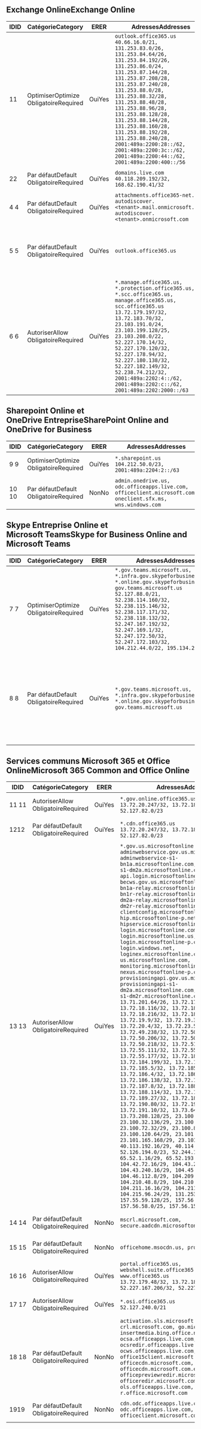 <!--THIS FILE IS AUTOMATICALLY GENERATED. MANUAL CHANGES WILL BE OVERWRITTEN.-->
<!--Please contact the Office 365 Endpoints team with any questions.-->
<!--USGovGCCHigh endpoints version 2018112800-->
<!--File generated 2018-12-03 15:05:35.7110-->

## <a name="exchange-online"></a><span data-ttu-id="43c00-101">Exchange Online</span><span class="sxs-lookup"><span data-stu-id="43c00-101">Exchange Online</span></span>

<span data-ttu-id="43c00-102">ID</span><span class="sxs-lookup"><span data-stu-id="43c00-102">ID</span></span> | <span data-ttu-id="43c00-103">Catégorie</span><span class="sxs-lookup"><span data-stu-id="43c00-103">Category</span></span> | <span data-ttu-id="43c00-104">ER</span><span class="sxs-lookup"><span data-stu-id="43c00-104">ER</span></span> | <span data-ttu-id="43c00-105">Adresses</span><span class="sxs-lookup"><span data-stu-id="43c00-105">Addresses</span></span> | <span data-ttu-id="43c00-106">Ports</span><span class="sxs-lookup"><span data-stu-id="43c00-106">Ports</span></span>
-- | -------------------- | --- | ------------------------------------------------------------------------------------------------------------------------------------------------------------------------------------------------------------------------------------------------------------------------------------------------------------------------------------------------------------------------------------------------------------------------------------------------ | -------------------------------
<span data-ttu-id="43c00-107">1</span><span class="sxs-lookup"><span data-stu-id="43c00-107">1</span></span> | <span data-ttu-id="43c00-108">Optimiser</span><span class="sxs-lookup"><span data-stu-id="43c00-108">Optimize</span></span><BR><span data-ttu-id="43c00-109">Obligatoire</span><span class="sxs-lookup"><span data-stu-id="43c00-109">Required</span></span> | <span data-ttu-id="43c00-110">Oui</span><span class="sxs-lookup"><span data-stu-id="43c00-110">Yes</span></span> | `outlook.office365.us`<BR>`40.66.16.0/21, 131.253.83.0/26, 131.253.84.64/26, 131.253.84.192/26, 131.253.86.0/24, 131.253.87.144/28, 131.253.87.208/28, 131.253.87.240/28, 131.253.88.0/28, 131.253.88.32/28, 131.253.88.48/28, 131.253.88.96/28, 131.253.88.128/28, 131.253.88.144/28, 131.253.88.160/28, 131.253.88.192/28, 131.253.88.240/28, 2001:489a:2200:28::/62, 2001:489a:2200:3c::/62, 2001:489a:2200:44::/62, 2001:489a:2200:400::/56` | <span data-ttu-id="43c00-111">**TCP :** 443, 80</span><span class="sxs-lookup"><span data-stu-id="43c00-111">**TCP:** 443, 80</span></span>
<span data-ttu-id="43c00-112">2</span><span class="sxs-lookup"><span data-stu-id="43c00-112">2</span></span> | <span data-ttu-id="43c00-113">Par défaut</span><span class="sxs-lookup"><span data-stu-id="43c00-113">Default</span></span><BR><span data-ttu-id="43c00-114">Obligatoire</span><span class="sxs-lookup"><span data-stu-id="43c00-114">Required</span></span> | <span data-ttu-id="43c00-115">Oui</span><span class="sxs-lookup"><span data-stu-id="43c00-115">Yes</span></span> | `domains.live.com`<BR>`40.118.209.192/32, 168.62.190.41/32` | <span data-ttu-id="43c00-116">**TCP :** 443, 80</span><span class="sxs-lookup"><span data-stu-id="43c00-116">**TCP:** 443, 80</span></span>
<span data-ttu-id="43c00-117">4 </span><span class="sxs-lookup"><span data-stu-id="43c00-117">4</span></span> | <span data-ttu-id="43c00-118">Par défaut</span><span class="sxs-lookup"><span data-stu-id="43c00-118">Default</span></span><BR><span data-ttu-id="43c00-119">Obligatoire</span><span class="sxs-lookup"><span data-stu-id="43c00-119">Required</span></span> | <span data-ttu-id="43c00-120">Oui</span><span class="sxs-lookup"><span data-stu-id="43c00-120">Yes</span></span> | `attachments.office365-net.us, autodiscover.<tenant>.mail.onmicrosoft.com, autodiscover.<tenant>.onmicrosoft.com` | <span data-ttu-id="43c00-121">**TCP :** 443, 80</span><span class="sxs-lookup"><span data-stu-id="43c00-121">**TCP:** 443, 80</span></span>
<span data-ttu-id="43c00-122">5 </span><span class="sxs-lookup"><span data-stu-id="43c00-122">5</span></span> | <span data-ttu-id="43c00-123">Par défaut</span><span class="sxs-lookup"><span data-stu-id="43c00-123">Default</span></span><BR><span data-ttu-id="43c00-124">Obligatoire</span><span class="sxs-lookup"><span data-stu-id="43c00-124">Required</span></span> | <span data-ttu-id="43c00-125">Oui</span><span class="sxs-lookup"><span data-stu-id="43c00-125">Yes</span></span> | `outlook.office365.us` | <span data-ttu-id="43c00-126">**TCP :** 143, 25, 587, 993, 995</span><span class="sxs-lookup"><span data-stu-id="43c00-126">**TCP:** 143, 25, 587, 993, 995</span></span>
<span data-ttu-id="43c00-127">6 </span><span class="sxs-lookup"><span data-stu-id="43c00-127">6</span></span> | <span data-ttu-id="43c00-128">Autoriser</span><span class="sxs-lookup"><span data-stu-id="43c00-128">Allow</span></span><BR><span data-ttu-id="43c00-129">Obligatoire</span><span class="sxs-lookup"><span data-stu-id="43c00-129">Required</span></span> | <span data-ttu-id="43c00-130">Oui</span><span class="sxs-lookup"><span data-stu-id="43c00-130">Yes</span></span> | `*.manage.office365.us, *.protection.office365.us, *.scc.office365.us, manage.office365.us, scc.office365.us`<BR>`13.72.179.197/32, 13.72.183.70/32, 23.103.191.0/24, 23.103.199.128/25, 23.103.208.0/22, 52.227.170.14/32, 52.227.170.120/32, 52.227.178.94/32, 52.227.180.138/32, 52.227.182.149/32, 52.238.74.212/32, 2001:489a:2202:4::/62, 2001:489a:2202:c::/62, 2001:489a:2202:2000::/63` | <span data-ttu-id="43c00-131">**TCP :** 25, 443</span><span class="sxs-lookup"><span data-stu-id="43c00-131">**TCP:** 25, 443</span></span>

## <a name="sharepoint-online-and-onedrive-for-business"></a><span data-ttu-id="43c00-132">Sharepoint Online et OneDrive Entreprise</span><span class="sxs-lookup"><span data-stu-id="43c00-132">SharePoint Online and OneDrive for Business</span></span>

<span data-ttu-id="43c00-133">ID</span><span class="sxs-lookup"><span data-stu-id="43c00-133">ID</span></span> | <span data-ttu-id="43c00-134">Catégorie</span><span class="sxs-lookup"><span data-stu-id="43c00-134">Category</span></span> | <span data-ttu-id="43c00-135">ER</span><span class="sxs-lookup"><span data-stu-id="43c00-135">ER</span></span> | <span data-ttu-id="43c00-136">Adresses</span><span class="sxs-lookup"><span data-stu-id="43c00-136">Addresses</span></span> | <span data-ttu-id="43c00-137">Ports</span><span class="sxs-lookup"><span data-stu-id="43c00-137">Ports</span></span>
-- | -------------------- | --- | ----------------------------------------------------------------------------------------------------------- | ----------------
<span data-ttu-id="43c00-138">9 </span><span class="sxs-lookup"><span data-stu-id="43c00-138">9</span></span> | <span data-ttu-id="43c00-139">Optimiser</span><span class="sxs-lookup"><span data-stu-id="43c00-139">Optimize</span></span><BR><span data-ttu-id="43c00-140">Obligatoire</span><span class="sxs-lookup"><span data-stu-id="43c00-140">Required</span></span> | <span data-ttu-id="43c00-141">Oui</span><span class="sxs-lookup"><span data-stu-id="43c00-141">Yes</span></span> | `*.sharepoint.us`<BR>`104.212.50.0/23, 2001:489a:2204:2::/63` | <span data-ttu-id="43c00-142">**TCP :** 443, 80</span><span class="sxs-lookup"><span data-stu-id="43c00-142">**TCP:** 443, 80</span></span>
<span data-ttu-id="43c00-143">10 </span><span class="sxs-lookup"><span data-stu-id="43c00-143">10</span></span> | <span data-ttu-id="43c00-144">Par défaut</span><span class="sxs-lookup"><span data-stu-id="43c00-144">Default</span></span><BR><span data-ttu-id="43c00-145">Obligatoire</span><span class="sxs-lookup"><span data-stu-id="43c00-145">Required</span></span> | <span data-ttu-id="43c00-146">Non</span><span class="sxs-lookup"><span data-stu-id="43c00-146">No</span></span> | `admin.onedrive.us, odc.officeapps.live.com, officeclient.microsoft.com, oneclient.sfx.ms, wns.windows.com` | <span data-ttu-id="43c00-147">**TCP :** 443, 80</span><span class="sxs-lookup"><span data-stu-id="43c00-147">**TCP:** 443, 80</span></span>

## <a name="skype-for-business-online-and-microsoft-teams"></a><span data-ttu-id="43c00-148">Skype Entreprise Online et Microsoft Teams</span><span class="sxs-lookup"><span data-stu-id="43c00-148">Skype for Business Online and Microsoft Teams</span></span>

<span data-ttu-id="43c00-149">ID</span><span class="sxs-lookup"><span data-stu-id="43c00-149">ID</span></span> | <span data-ttu-id="43c00-150">Catégorie</span><span class="sxs-lookup"><span data-stu-id="43c00-150">Category</span></span> | <span data-ttu-id="43c00-151">ER</span><span class="sxs-lookup"><span data-stu-id="43c00-151">ER</span></span> | <span data-ttu-id="43c00-152">Adresses</span><span class="sxs-lookup"><span data-stu-id="43c00-152">Addresses</span></span> | <span data-ttu-id="43c00-153">Ports</span><span class="sxs-lookup"><span data-stu-id="43c00-153">Ports</span></span>
-- | -------------------- | --- | --------------------------------------------------------------------------------------------------------------------------------------------------------------------------------------------------------------------------------------------------------------------------------------------------------------------------------- | --------------------------------------------------
<span data-ttu-id="43c00-154">7 </span><span class="sxs-lookup"><span data-stu-id="43c00-154">7</span></span> | <span data-ttu-id="43c00-155">Optimiser</span><span class="sxs-lookup"><span data-stu-id="43c00-155">Optimize</span></span><BR><span data-ttu-id="43c00-156">Obligatoire</span><span class="sxs-lookup"><span data-stu-id="43c00-156">Required</span></span> | <span data-ttu-id="43c00-157">Oui</span><span class="sxs-lookup"><span data-stu-id="43c00-157">Yes</span></span> | `*.gov.teams.microsoft.us, *.infra.gov.skypeforbusiness.us, *.online.gov.skypeforbusiness.us, gov.teams.microsoft.us`<BR>`52.127.88.0/21, 52.238.114.160/32, 52.238.115.146/32, 52.238.117.171/32, 52.238.118.132/32, 52.247.167.192/32, 52.247.169.1/32, 52.247.172.50/32, 52.247.172.103/32, 104.212.44.0/22, 195.134.228.0/22` | <span data-ttu-id="43c00-158">**TCP :** 443, 80</span><span class="sxs-lookup"><span data-stu-id="43c00-158">**TCP:** 443, 80</span></span><BR><span data-ttu-id="43c00-159">**UDP :** 3478</span><span class="sxs-lookup"><span data-stu-id="43c00-159">**UDP:** 3478</span></span>
<span data-ttu-id="43c00-160">8 </span><span class="sxs-lookup"><span data-stu-id="43c00-160">8</span></span> | <span data-ttu-id="43c00-161">Par défaut</span><span class="sxs-lookup"><span data-stu-id="43c00-161">Default</span></span><BR><span data-ttu-id="43c00-162">Obligatoire</span><span class="sxs-lookup"><span data-stu-id="43c00-162">Required</span></span> | <span data-ttu-id="43c00-163">Oui</span><span class="sxs-lookup"><span data-stu-id="43c00-163">Yes</span></span> | `*.gov.teams.microsoft.us, *.infra.gov.skypeforbusiness.us, *.online.gov.skypeforbusiness.us, gov.teams.microsoft.us` | <span data-ttu-id="43c00-164">**TCP :** 5061, 50000-59999</span><span class="sxs-lookup"><span data-stu-id="43c00-164">**TCP:** 5061, 50000-59999</span></span><BR><span data-ttu-id="43c00-165">**UDP :** 50000-59999</span><span class="sxs-lookup"><span data-stu-id="43c00-165">**UDP:** 50000-59999</span></span>

## <a name="microsoft-365-common-and-office-online"></a><span data-ttu-id="43c00-166">Services communs Microsoft 365 et Office Online</span><span class="sxs-lookup"><span data-stu-id="43c00-166">Microsoft 365 Common and Office Online</span></span>

<span data-ttu-id="43c00-167">ID</span><span class="sxs-lookup"><span data-stu-id="43c00-167">ID</span></span> | <span data-ttu-id="43c00-168">Catégorie</span><span class="sxs-lookup"><span data-stu-id="43c00-168">Category</span></span> | <span data-ttu-id="43c00-169">ER</span><span class="sxs-lookup"><span data-stu-id="43c00-169">ER</span></span> | <span data-ttu-id="43c00-170">Adresses</span><span class="sxs-lookup"><span data-stu-id="43c00-170">Addresses</span></span> | <span data-ttu-id="43c00-171">Ports</span><span class="sxs-lookup"><span data-stu-id="43c00-171">Ports</span></span>
-- | ------------------- | --- | -------------------------------------------------------------------------------------------------------------------------------------------------------------------------------------------------------------------------------------------------------------------------------------------------------------------------------------------------------------------------------------------------------------------------------------------------------------------------------------------------------------------------------------------------------------------------------------------------------------------------------------------------------------------------------------------------------------------------------------------------------------------------------------------------------------------------------------------------------------------------------------------------------------------------------------------------------------------------------------------------------------------------------------------------------------------------------------------------------------------------------------------------------------------------------------------------------------------------------------------------------------------------------------------------------------------------------------------------------------------------------------------------------------------------------------------------------------------------------------------------------------------------------------------------------------------------------------------------------------------------------------------------------------------------------------------------------------------------------------------------------------------------------------------------------------------------------------------------------------------------------------------------------------------------------------------------------------------------------------------------------------------------------------------------------------------------------------------------------------------------------------- | ----------------
<span data-ttu-id="43c00-172">11 </span><span class="sxs-lookup"><span data-stu-id="43c00-172">11</span></span> | <span data-ttu-id="43c00-173">Autoriser</span><span class="sxs-lookup"><span data-stu-id="43c00-173">Allow</span></span><BR><span data-ttu-id="43c00-174">Obligatoire</span><span class="sxs-lookup"><span data-stu-id="43c00-174">Required</span></span> | <span data-ttu-id="43c00-175">Oui</span><span class="sxs-lookup"><span data-stu-id="43c00-175">Yes</span></span> | `*.gov.online.office365.us`<BR>`13.72.20.247/32, 13.72.185.126/32, 52.127.82.0/23` | <span data-ttu-id="43c00-176">**TCP :** 443</span><span class="sxs-lookup"><span data-stu-id="43c00-176">**TCP:** 443</span></span>
<span data-ttu-id="43c00-177">12</span><span class="sxs-lookup"><span data-stu-id="43c00-177">12</span></span> | <span data-ttu-id="43c00-178">Par défaut</span><span class="sxs-lookup"><span data-stu-id="43c00-178">Default</span></span><BR><span data-ttu-id="43c00-179">Obligatoire</span><span class="sxs-lookup"><span data-stu-id="43c00-179">Required</span></span> | <span data-ttu-id="43c00-180">Oui</span><span class="sxs-lookup"><span data-stu-id="43c00-180">Yes</span></span> | `*.cdn.office365.us`<BR>`13.72.20.247/32, 13.72.185.126/32, 52.127.82.0/23` | <span data-ttu-id="43c00-181">**TCP :** 443</span><span class="sxs-lookup"><span data-stu-id="43c00-181">**TCP:** 443</span></span>
<span data-ttu-id="43c00-182">13 </span><span class="sxs-lookup"><span data-stu-id="43c00-182">13</span></span> | <span data-ttu-id="43c00-183">Autoriser</span><span class="sxs-lookup"><span data-stu-id="43c00-183">Allow</span></span><BR><span data-ttu-id="43c00-184">Obligatoire</span><span class="sxs-lookup"><span data-stu-id="43c00-184">Required</span></span> | <span data-ttu-id="43c00-185">Oui</span><span class="sxs-lookup"><span data-stu-id="43c00-185">Yes</span></span> | `*.gov.us.microsoftonline.com, adminwebservice.gov.us.microsoftonline.com, adminwebservice-s1-bn1a.microsoftonline.com, adminwebservice-s1-dm2a.microsoftonline.com, api.login.microsoftonline.com, becws.gov.us.microsoftonline.com, bws-s1-bn1a-relay.microsoftonline.com, bws-s1-bn1r-relay.microsoftonline.com, bws-s1-dm2a-relay.microsoftonline.com, bws-s1-dm2r-relay.microsoftonline.com, clientconfig.microsoftonline-p.net, hip.microsoftonline-p.net, hipservice.microsoftonline.com, login.microsoftonline.com, login.microsoftonline.us, login.microsoftonline-p.com, login.windows.net, loginex.microsoftonline.com, login-us.microsoftonline.com, monitoring.microsoftonline-p.com, nexus.microsoftonline-p.com, provisioningapi.gov.us.microsoftonline.com, provisioningapi-s1-dm2a.microsoftonline.com, provisioningapi-s1-dm2r.microsoftonline.com`<BR>`13.71.201.64/26, 13.72.17.49/32, 13.72.18.116/32, 13.72.18.212/32, 13.72.18.216/32, 13.72.18.221/32, 13.72.19.9/32, 13.72.19.36/32, 13.72.20.4/32, 13.72.23.54/32, 13.72.49.238/32, 13.72.50.182/32, 13.72.50.206/32, 13.72.50.212/32, 13.72.50.218/32, 13.72.51.69/32, 13.72.55.111/32, 13.72.55.162/32, 13.72.55.177/32, 13.72.184.118/32, 13.72.184.199/32, 13.72.184.206/32, 13.72.185.5/32, 13.72.185.34/32, 13.72.186.4/32, 13.72.186.27/32, 13.72.186.138/32, 13.72.186.230/32, 13.72.187.8/32, 13.72.188.36/32, 13.72.188.114/32, 13.72.188.142/32, 13.72.189.27/32, 13.72.189.143/32, 13.72.190.80/32, 13.72.190.167/32, 13.72.191.10/32, 13.73.64.64/26, 13.73.208.128/25, 23.100.16.168/29, 23.100.32.136/29, 23.100.64.24/29, 23.100.72.32/29, 23.100.80.64/29, 23.100.120.64/29, 23.101.144.136/29, 23.101.165.168/29, 23.101.181.128/29, 40.113.192.16/29, 40.114.120.16/29, 52.126.194.0/23, 52.244.120.128/25, 65.52.1.16/29, 65.52.193.136/29, 104.42.72.16/29, 104.43.208.16/29, 104.43.240.16/29, 104.45.208.104/29, 104.46.112.8/29, 104.209.144.16/29, 104.210.48.8/29, 104.210.208.16/29, 104.211.16.16/29, 104.211.48.16/29, 104.215.96.24/29, 131.253.120.0/24, 157.55.59.128/25, 157.56.53.128/25, 157.56.58.0/25, 157.56.151.0/25` | <span data-ttu-id="43c00-186">**TCP :** 443</span><span class="sxs-lookup"><span data-stu-id="43c00-186">**TCP:** 443</span></span>
<span data-ttu-id="43c00-187">14 </span><span class="sxs-lookup"><span data-stu-id="43c00-187">14</span></span> | <span data-ttu-id="43c00-188">Par défaut</span><span class="sxs-lookup"><span data-stu-id="43c00-188">Default</span></span><BR><span data-ttu-id="43c00-189">Obligatoire</span><span class="sxs-lookup"><span data-stu-id="43c00-189">Required</span></span> | <span data-ttu-id="43c00-190">Non</span><span class="sxs-lookup"><span data-stu-id="43c00-190">No</span></span> | `mscrl.microsoft.com, secure.aadcdn.microsoftonline-p.com` | <span data-ttu-id="43c00-191">**TCP :** 443</span><span class="sxs-lookup"><span data-stu-id="43c00-191">**TCP:** 443</span></span>
<span data-ttu-id="43c00-192">15 </span><span class="sxs-lookup"><span data-stu-id="43c00-192">15</span></span> | <span data-ttu-id="43c00-193">Par défaut</span><span class="sxs-lookup"><span data-stu-id="43c00-193">Default</span></span><BR><span data-ttu-id="43c00-194">Obligatoire</span><span class="sxs-lookup"><span data-stu-id="43c00-194">Required</span></span> | <span data-ttu-id="43c00-195">Non</span><span class="sxs-lookup"><span data-stu-id="43c00-195">No</span></span> | `officehome.msocdn.us, prod.msocdn.us` | <span data-ttu-id="43c00-196">**TCP :** 443, 80</span><span class="sxs-lookup"><span data-stu-id="43c00-196">**TCP:** 443, 80</span></span>
<span data-ttu-id="43c00-197">16 </span><span class="sxs-lookup"><span data-stu-id="43c00-197">16</span></span> | <span data-ttu-id="43c00-198">Autoriser</span><span class="sxs-lookup"><span data-stu-id="43c00-198">Allow</span></span><BR><span data-ttu-id="43c00-199">Obligatoire</span><span class="sxs-lookup"><span data-stu-id="43c00-199">Required</span></span> | <span data-ttu-id="43c00-200">Oui</span><span class="sxs-lookup"><span data-stu-id="43c00-200">Yes</span></span> | `portal.office365.us, webshell.suite.office365.us, www.office365.us`<BR>`13.72.179.48/32, 13.72.188.8/32, 52.227.167.206/32, 52.227.170.242/32` | <span data-ttu-id="43c00-201">**TCP :** 443, 80</span><span class="sxs-lookup"><span data-stu-id="43c00-201">**TCP:** 443, 80</span></span>
<span data-ttu-id="43c00-202">17 </span><span class="sxs-lookup"><span data-stu-id="43c00-202">17</span></span> | <span data-ttu-id="43c00-203">Autoriser</span><span class="sxs-lookup"><span data-stu-id="43c00-203">Allow</span></span><BR><span data-ttu-id="43c00-204">Obligatoire</span><span class="sxs-lookup"><span data-stu-id="43c00-204">Required</span></span> | <span data-ttu-id="43c00-205">Oui</span><span class="sxs-lookup"><span data-stu-id="43c00-205">Yes</span></span> | `*.osi.office365.us`<BR>`52.127.240.0/21` | <span data-ttu-id="43c00-206">**TCP :** 443</span><span class="sxs-lookup"><span data-stu-id="43c00-206">**TCP:** 443</span></span>
<span data-ttu-id="43c00-207">18 </span><span class="sxs-lookup"><span data-stu-id="43c00-207">18</span></span> | <span data-ttu-id="43c00-208">Par défaut</span><span class="sxs-lookup"><span data-stu-id="43c00-208">Default</span></span><BR><span data-ttu-id="43c00-209">Obligatoire</span><span class="sxs-lookup"><span data-stu-id="43c00-209">Required</span></span> | <span data-ttu-id="43c00-210">Non</span><span class="sxs-lookup"><span data-stu-id="43c00-210">No</span></span> | `activation.sls.microsoft.com, crl.microsoft.com, go.microsoft.com, insertmedia.bing.office.net, ocsa.officeapps.live.com, ocsredir.officeapps.live.com, ocws.officeapps.live.com, office15client.microsoft.com, officecdn.microsoft.com, officecdn.microsoft.com.edgesuite.net, officepreviewredir.microsoft.com, officeredir.microsoft.com, ols.officeapps.live.com, r.office.microsoft.com` | <span data-ttu-id="43c00-211">**TCP :** 443, 80</span><span class="sxs-lookup"><span data-stu-id="43c00-211">**TCP:** 443, 80</span></span>
<span data-ttu-id="43c00-212">19</span><span class="sxs-lookup"><span data-stu-id="43c00-212">19</span></span> | <span data-ttu-id="43c00-213">Par défaut</span><span class="sxs-lookup"><span data-stu-id="43c00-213">Default</span></span><BR><span data-ttu-id="43c00-214">Obligatoire</span><span class="sxs-lookup"><span data-stu-id="43c00-214">Required</span></span> | <span data-ttu-id="43c00-215">Non</span><span class="sxs-lookup"><span data-stu-id="43c00-215">No</span></span> | `cdn.odc.officeapps.live.com, odc.officeapps.live.com, officeclient.microsoft.com` | <span data-ttu-id="43c00-216">**TCP :** 443, 80</span><span class="sxs-lookup"><span data-stu-id="43c00-216">**TCP:** 443, 80</span></span>
